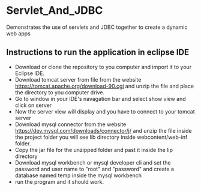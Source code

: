 # Servlet_And_JDBC
Demonstrates the use of servlets and JDBC together to create a dynamic web apps

## Instructions to run the application in eclipse IDE
* Download or clone the repository to you computer and import it to your Eclipse IDE.
* Download tomcat server from file from the website https://tomcat.apache.org/download-90.cgi and unzip the file and place the directory to
    you computer drive.
* Go to window in your IDE's navagation bar and select  show view and click on server
* Now the server view will display and you have to connect to your tomcat server
* Download mysql connector from the website https://dev.mysql.com/downloads/connector/j/ and unzip the file
    inside the project folder you will see lib directory inside webcontent/web-inf folder.
* Copy the jar file for the unzipped folder and past it inside the lip directory
* Download mysql workbench or mysql developer cli and set the password and user name to "root" and "password"
    and create a database named temp inside the mysql workbench
* run the program and it should work.
